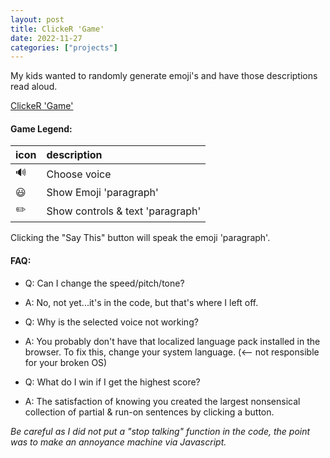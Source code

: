 ```yaml
---
layout: post
title: ClickeR 'Game'
date: 2022-11-27
categories: ["projects"]
---
```

My kids wanted to randomly generate emoji's and have those descriptions read aloud.

<a href="https://chundersnatch.com/" rel="noopener">ClickeR 'Game'</a>

#### Game Legend:

| icon | description |
| :--- | :--- |
| 🔊 | Choose voice |
| 😃 | Show Emoji 'paragraph' |
| ✏️ | Show controls & text 'paragraph' |

Clicking the "Say This" button will speak the emoji 'paragraph'.

#### FAQ:
 - Q: Can I change the speed/pitch/tone?
 - A: No, not yet...it's in the code, but that's where I left off.

 - Q: Why is the selected voice not working?
 - A: You probably don't have that localized language pack installed in the browser. To fix this, change your system language. (<-- not responsible for your broken OS)
 
 - Q: What do I win if I get the highest score?
 - A: The satisfaction of knowing you created the largest nonsensical collection of partial & run-on sentences by clicking a button.


*Be careful as I did not put a "stop talking" function in the code,
the point was to make an annoyance machine via Javascript.*